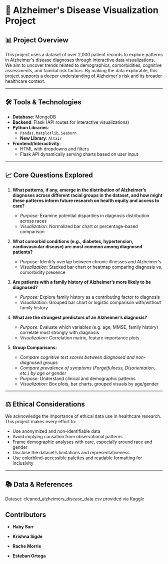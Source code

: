 # 🧠 Alzheimer's Disease Visualization Project

## 📊 Project Overview

This project uses a dataset of over 2,000 patient records to explore patterns in Alzheimer's disease diagnoses through interactive data visualizations. We aim to uncover trends related to demographics, comorbidities, cognitive assessments, and familial risk factors. By making the data explorable, this project supports a deeper understanding of Alzheimer's risk and its broader healthcare context.

---

## 🛠 Tools & Technologies

- **Database**: MongoDB 
- **Backend**: Flask (API routes for interactive visualizations)
- **Python Libraries**:
  - `Pandas`, `Matplotlib`, `Seaborn`
  -  **New Library**: `Altair`
- **Frontend/Interactivity**:
  - HTML with dropdowns and filters
  - Flask API dynamically serving charts based on user input

---

## 📈 Core Questions Explored

1. **What patterns, if any, emerge in the distribution of Alzheimer’s diagnoses across different racial groups in the dataset, and how might these patterns inform future research on health equity and access to care?**
   - *Purpose:* Examine potential disparities in diagnosis distribution across races
   - *Visualization:* Normalized bar chart or percentage-based comparison

2. **What comorbid conditions (e.g., diabetes, hypertension, cardiovascular disease) are most common among diagnosed patients?**
   - *Purpose:* Identify overlap between chronic illnesses and Alzheimer's
   - *Visualization:* Stacked bar chart or heatmap comparing diagnosis vs. comorbidity presence

3. **Are patients with a family history of Alzheimer’s more likely to be diagnosed?**
   - *Purpose:* Explore family history as a contributing factor to diagnosis
   - *Visualization:* Grouped bar chart or logistic comparison with/without family history

4. **What are the strongest predictors of an Alzheimer’s diagnosis?**
   - *Purpose:* Evaluate which variables (e.g. age, MMSE, family history) correlate most strongly with diagnosis
   - *Visualization:* Correlation matrix, feature importance plots

5. **Group Comparisons:**
   - *Compare cognitive test scores between diagnosed and non-diagnosed groups*
   - *Compare prevalence of symptoms (Forgetfulness, Disorientation, etc.) by age or gender*
   - *Purpose:* Understand clinical and demographic patterns
   - *Visualization:* Box plots, bar charts, grouped visuals by age/gender

---

## ⚖️ Ethical Considerations

We acknowledge the importance of ethical data use in healthcare research. This project makes every effort to:
- Use anonymized and non-identifiable data
- Avoid implying causation from observational patterns
- Frame demographic analyses with care, especially around race and gender
- Disclose the dataset’s limitations and representativeness
- Use colorblind-accessible palettes and readable formatting for inclusivity

---

## 📚 Data & References

Dataset: cleaned_alzheimers_disease_data.csv provided via Kaggle

## Contributors
- **Haby Sarr**

- **Krishna Sigde**

- **Rache Morris**

- **Esteban Ortega**
